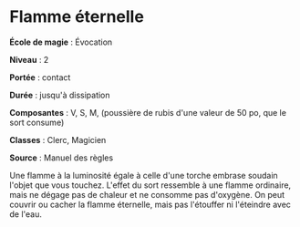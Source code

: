 # Flamme éternelle

**École de magie** : Évocation

**Niveau** : 2

**Portée** : contact

**Durée** : jusqu'à dissipation

**Composantes** : V, S, M, (poussière de rubis d'une valeur de 50 po, que le sort consume)

**Classes** : Clerc, Magicien

**Source** : Manuel des règles

Une flamme à la luminosité égale à celle d'une torche embrase soudain l'objet que vous touchez. L'effet du sort ressemble à une flamme ordinaire, mais ne dégage pas de chaleur et ne consomme pas d'oxygène. On peut couvrir ou cacher la flamme éternelle, mais pas l'étouffer ni l'éteindre avec de l'eau.
